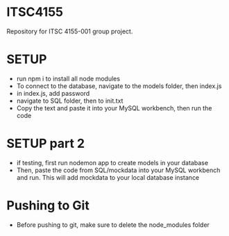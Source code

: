 # ITSC4155
Repository for ITSC 4155-001 group project.

# SETUP
- run npm i to install all node modules
- To connect to the database, navigate to the models folder, then index.js
- in index.js, add password
- navigate to SQL folder, then to init.txt
- Copy the text and paste it into your MySQL workbench, then run the code

# SETUP part 2
- if testing, first run nodemon app to create models in your database
- Then, paste the code from SQL/mockdata into your MySQL workbench and run. This will add mockdata to your local database instance

# Pushing to Git
- Before pushing to git, make sure to delete the node_modules folder

